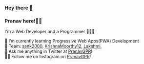 ### Hey there 👋

### Pranav here!🧑🏻

 I'm a Web Developer and a Programmer 👨🏻‍💻

 🌱 I’m currently learning Progressive Web Apps(PWA) Development <br>
 👯 Team: <a href="https://github.com/sank2000">sank2000</a>, <a href="https://github.com/KrishnaMoorthy12">KrishnaMoorthy12</a>, <a href="https://github.com/Lakshmi2k1">Lakshmi. </a><br>
 💬 Ask me anything in Twitter at <a href="https://twitter.com/pranav_gpr">PranavGPR</a>!<br>
 ✌🏻 Follow me on Instagram on <a href="https://instagram.com/i_m_mystrix">PranavGPR</a>!
